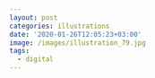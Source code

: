```yaml
---
layout: post
categories: illustrations
date: '2020-01-26T12:05:23+03:00'
image: /images/illustration_79.jpg
tags:
  - digital
---
```

